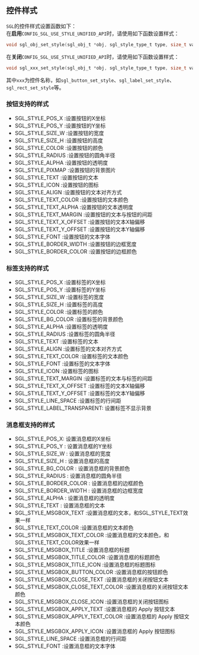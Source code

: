 ## 控件样式
`SGL`的控件样式设置函数如下：     
在**启用**`CONFIG_SGL_USE_STYLE_UNIFIED_API`时，请使用如下函数设置样式：   
```c
void sgl_obj_set_style(sgl_obj_t *obj, sgl_style_type_t type, size_t value);
```
在**关闭**`CONFIG_SGL_USE_STYLE_UNIFIED_API`时，请使用如下函数设置样式：
```c
void sgl_xxx_set_style(sgl_obj_t *obj, sgl_style_type_t type, size_t value);
```
其中`xxx`为控件名称，如`sgl_button_set_style`、`sgl_label_set_style`、`sgl_rect_set_style`等。


### 按钮支持的样式
- SGL_STYLE_POS_X :设置按钮的X坐标
- SGL_STYLE_POS_Y :设置按钮的Y坐标  
- SGL_STYLE_SIZE_W :设置按钮的宽度
- SGL_STYLE_SIZE_H :设置按钮的高度
- SGL_STYLE_COLOR :设置按钮的颜色
- SGL_STYLE_RADIUS :设置按钮的圆角半径
- SGL_STYLE_ALPHA :设置按钮的透明度
- SGL_STYLE_PIXMAP :设置按钮的背景图片
- SGL_STYLE_TEXT :设置按钮的文本
- SGL_STYLE_ICON :设置按钮的图标
- SGL_STYLE_ALIGN :设置按钮的文本对齐方式
- SGL_STYLE_TEXT_COLOR :设置按钮的文本颜色
- SGL_STYLE_TEXT_ALPHA :设置按钮的文本透明度
- SGL_STYLE_TEXT_MARGIN :设置按钮的文本与按钮的间距
- SGL_STYLE_TEXT_X_OFFSET :设置按钮的文本X轴偏移
- SGL_STYLE_TEXT_Y_OFFSET :设置按钮的文本Y轴偏移
- SGL_STYLE_FONT :设置按钮的文本字体
- SGL_STYLE_BORDER_WIDTH :设置按钮的边框宽度
- SGL_STYLE_BORDER_COLOR :设置按钮的边框颜色

### 标签支持的样式
- SGL_STYLE_POS_X :设置标签的X坐标
- SGL_STYLE_POS_Y :设置标签的Y坐标
- SGL_STYLE_SIZE_W :设置标签的宽度
- SGL_STYLE_SIZE_H :设置标签的高度
- SGL_STYLE_COLOR :设置标签的颜色
- SGL_STYLE_BG_COLOR :设置标签的背景颜色
- SGL_STYLE_ALPHA :设置标签的透明度
- SGL_STYLE_RADIUS :设置标签的圆角半径
- SGL_STYLE_TEXT :设置标签的文本
- SGL_STYLE_ALIGN :设置标签的文本对齐方式
- SGL_STYLE_TEXT_COLOR :设置标签的文本颜色
- SGL_STYLE_FONT :设置标签的文本字体
- SGL_STYLE_ICON :设置标签的图标
- SGL_STYLE_TEXT_MARGIN :设置标签的文本与标签的间距
- SGL_STYLE_TEXT_X_OFFSET :设置标签的文本X轴偏移
- SGL_STYLE_TEXT_Y_OFFSET :设置标签的文本Y轴偏移
- SGL_STYLE_LINE_SPACE :设置标签的行间距
- SGL_STYLE_LABEL_TRANSPARENT: 设置标签不显示背景

### 消息框支持的样式
- SGL_STYLE_POS_X: 设置消息框的X坐标
- SGL_STYLE_POS_Y : 设置消息框的Y坐标
- SGL_STYLE_SIZE_W : 设置消息框的宽度
- SGL_STYLE_SIZE_H : 设置消息框的高度
- SGL_STYLE_BG_COLOR : 设置消息框的背景颜色
- SGL_STYLE_RADIUS : 设置消息框的圆角半径
- SGL_STYLE_BORDER_COLOR : 设置消息框的边框颜色
- SGL_STYLE_BORDER_WIDTH : 设置消息框的边框宽度
- SGL_STYLE_ALPHA : 设置消息框的透明度
- SGL_STYLE_TEXT : 设置消息框的文本
- SGL_STYLE_MSGBOX_TEXT :设置消息框的文本，和SGL_STYLE_TEXT效果一样
- SGL_STYLE_TEXT_COLOR :设置消息框的文本颜色
- SGL_STYLE_MSGBOX_TEXT_COLOR :设置消息框的文本颜色，和SGL_STYLE_TEXT_COLOR效果一样
- SGL_STYLE_MSGBOX_TITLE :设置消息框的标题
- SGL_STYLE_MSGBOX_TITLE_COLOR :设置消息框的标题颜色
- SGL_STYLE_MSGBOX_TITLE_ICON :设置消息框的标题图标
- SGL_STYLE_MSGBOX_BUTTON_COLOR :设置消息框的按钮颜色
- SGL_STYLE_MSGBOX_CLOSE_TEXT :设置消息框的关闭按钮文本
- SGL_STYLE_MSGBOX_CLOSE_TEXT_COLOR :设置消息框的关闭按钮文本颜色
- SGL_STYLE_MSGBOX_CLOSE_ICON :设置消息框的关闭按钮图标
- SGL_STYLE_MSGBOX_APPLY_TEXT :设置消息框的 Apply 按钮文本
- SGL_STYLE_MSGBOX_APPLY_TEXT_COLOR :设置消息框的 Apply 按钮文本颜色
- SGL_STYLE_MSGBOX_APPLY_ICON :设置消息框的 Apply 按钮图标
- SGL_STYLE_LINE_SPACE :设置消息框的行间距
- SGL_STYLE_FONT :设置消息框的文本字体

